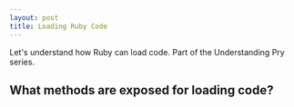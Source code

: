 ```yaml
---
layout: post
title: Loading Ruby Code
---
```


<div class="message">
Let's understand how Ruby can load code. Part of the Understanding Pry series.
</div>

## What methods are exposed for loading code?


